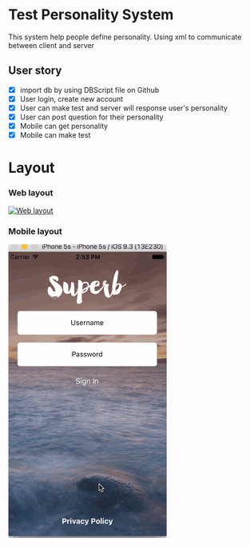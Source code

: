 # Test Personality System
This system help people define personality. Using xml to communicate between client and server

## User story
- [x] import db by using DBScript file on Github
- [x] User login, create new account
- [x] User can make test and server will response user's personality
- [x] User can post question for their personality
- [x] Mobile can get personality 
- [x] Mobile can make test 

# Layout
### Web layout
[![Web layout](http://img.youtube.com/vi/YfL76iLADrQ/0.jpg)](https://youtu.be/YfL76iLADrQ "XMLProjectWeb ")

### Mobile layout
![Mobile layout](https://github.com/thanhtan1105/Test-Personality-System/blob/master/ReplicatingiOS.gif)

